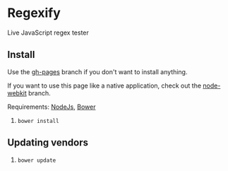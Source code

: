 # Regexify

Live JavaScript regex tester

## Install

Use the [gh-pages](https://github.com/loonkwil/regexify/tree/gh-pages) branch
if you don't want to install anything.

If you want to use this page like a native application, check out the
[node-webkit](https://github.com/loonkwil/regexify/tree/node-webkit) branch.

Requirements: [NodeJs](http://nodejs.org), [Bower](http://bower.io)

 1. `bower install`

## Updating vendors

 1. `bower update`
